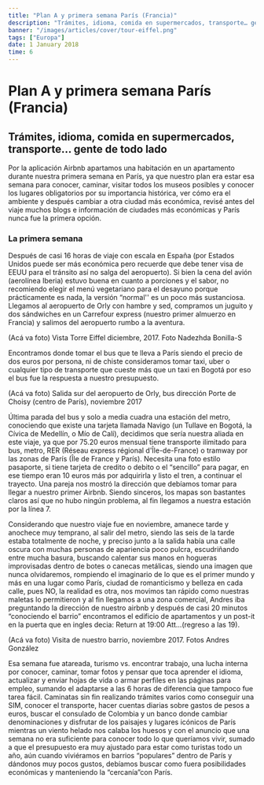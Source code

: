 ```yaml
---
title: "Plan A y primera semana París (Francia)"
description: "Trámites, idioma, comida en supermercados, transporte… gente de todo lado"
banner: "/images/articles/cover/tour-eiffel.png"
tags: ["Europa"]
date: 1 January 2018
time: 6
---
```



# Plan A y primera semana París (Francia)

## Trámites, idioma, comida en supermercados, transporte… gente de todo lado

Por la aplicación Airbnb apartamos una habitación en un apartamento durante nuestra primera semana en París, ya que nuestro plan era estar esa semana para conocer, caminar, visitar todos los museos posibles y conocer los lugares obligatorios por su importancia histórica, ver cómo era el ambiente y después cambiar a otra ciudad más económica, revisé antes del viaje muchos blogs e información de ciudades más económicas y París nunca fue la primera opción.

### La primera semana

Después de casi 16 horas de viaje con escala en España (por Estados Unidos puede ser más económica pero recuerde que debe tener visa de EEUU para el tránsito así no salga del aeropuerto). Si bien la cena del avión (aerolínea Iberia) estuvo buena en cuanto a porciones y el sabor, no recomiendo elegir el menú vegetariano para el desayuno porque prácticamente es nada, la versión “normal'' es un poco más sustanciosa. Llegamos al aeropuerto de Orly con hambre y sed, compramos un juguito y dos sándwiches en un Carrefour express (nuestro primer almuerzo en Francia) y salimos del aeropuerto rumbo a la aventura.

(Acá va foto)
Vista Torre Eiffel diciembre, 2017. Foto Nadezhda Bonilla-S

Encontramos donde tomar el bus que te lleva a París siendo el precio de dos euros por persona, ni de chiste consideramos tomar taxi, uber o cualquier tipo de transporte que cueste más que un taxi en Bogotá por eso el bus fue la respuesta a nuestro presupuesto.

(Acá va foto)
Salida sur del aeropuerto de Orly, bus dirección Porte de Choisy (centro de París), noviembre 2017

Última parada del bus y solo a media cuadra una estación del metro, conociendo que existe una tarjeta llamada Navigo (un Tullave en Bogotá, la Cívica de Medellín, o Mío de Calí), decidimos que sería nuestra aliada en este viaje, ya que por 75.20 euros mensual tiene transporte ilimitado para bus, metro, RER (Réseau express régional d'Île-de-France) o tramway por las zonas de París (Île de France y París). Necesita una foto estilo pasaporte, si tiene tarjeta de credito o debito o el “sencillo” para pagar, en ese tiempo eran 10 euros más por adquirirla y listo el tren, a continuar el trayecto. Una pareja nos mostró la dirección que debíamos tomar para llegar a nuestro primer Airbnb. Siendo sinceros, los mapas son bastantes claros así que no hubo ningún problema, al fin llegamos a nuestra estación por la línea 7.

Considerando que nuestro viaje fue en noviembre, amanece tarde y anochece muy temprano, al salir del metro, siendo las seis de la tarde estaba totalmente de noche, y preciso junto a la salida había una calle oscura con muchas personas de apariencia poco pulcra, escudriñando entre mucha basura, buscando calentar sus manos en hogueras improvisadas dentro de botes o canecas metálicas, siendo una imagen que nunca olvidaremos, rompiendo el imaginario de lo que es el primer mundo y más en una lugar como París, ciudad de romanticismo y belleza en cada calle, pues NO, la realidad es otra, nos movimos tan rápido como nuestras maletas lo permitieron y al fin llegamos a una zona comercial, Andres iba preguntando la dirección de nuestro airbnb y después de casi 20 minutos “conociendo el barrio” encontramos el edificio de apartamentos y un post-it en la puerta que en ingles decia: Return at 19:00 Att…(regreso a las 19).

(Acá va foto)
Visita de nuestro barrio, noviembre 2017. Fotos Andres González

Esa semana fue atareada, turismo vs. encontrar trabajo, una lucha interna por conocer, caminar, tomar fotos y pensar que toca aprender el idioma, actualizar y enviar hojas de vida o armar perfiles en las páginas para empleo, sumando el adaptarse a las 6 horas de diferencia que tampoco fue tarea fácil. Caminatas sin fin realizando trámites varios como conseguir una SIM, conocer el transporte, hacer cuentas diarias sobre gastos de pesos a euros, buscar el consulado de Colombia y un banco donde cambiar denominaciones y disfrutar de los paisajes y lugares icónicos de París mientras un viento helado nos calaba los huesos y con el anuncio que una semana no era suficiente para conocer todo lo que queríamos vivir, sumado a que el presupuesto era muy ajustado para estar como turistas todo un año, aún cuando viviéramos en barrios “populares” dentro de París y dándonos muy pocos gustos, debíamos buscar como fuera posibilidades económicas y manteniendo la “cercanía”con París.
